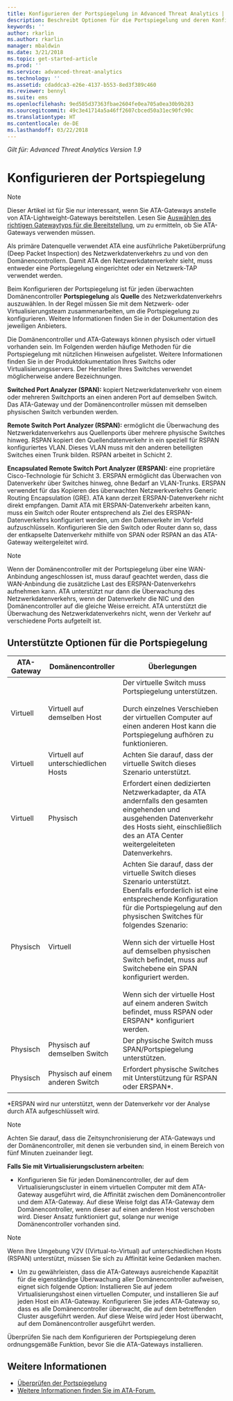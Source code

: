 ```yaml
---
title: Konfigurieren der Portspiegelung in Advanced Threat Analytics | Microsoft-Dokumentation
description: Beschreibt Optionen für die Portspiegelung und deren Konfiguration für ATA
keywords: ''
author: rkarlin
ms.author: rkarlin
manager: mbaldwin
ms.date: 3/21/2018
ms.topic: get-started-article
ms.prod: ''
ms.service: advanced-threat-analytics
ms.technology: ''
ms.assetid: cdaddca3-e26e-4137-b553-8ed3f389c460
ms.reviewer: bennyl
ms.suite: ems
ms.openlocfilehash: 9ed585d37363fbae2604fe0ea705a0ea30b9b283
ms.sourcegitcommit: 49c3e41714a5a46ff2607cbced50a31ec90fc90c
ms.translationtype: HT
ms.contentlocale: de-DE
ms.lasthandoff: 03/22/2018
---
```

*Gilt für: Advanced Threat Analytics Version 1.9*



# <a name="configure-port-mirroring"></a>Konfigurieren der Portspiegelung
> [!NOTE] 
> Dieser Artikel ist für Sie nur interessant, wenn Sie ATA-Gateways anstelle von ATA-Lightweight-Gateways bereitstellen. Lesen Sie [Auswählen des richtigen Gatewaytyps für die Bereitstellung](ata-capacity-planning.md#choosing-the-right-gateway-type-for-your-deployment), um zu ermitteln, ob Sie ATA-Gateways verwenden müssen.
 
Als primäre Datenquelle verwendet ATA eine ausführliche Paketüberprüfung (Deep Packet Inspection) des Netzwerkdatenverkehrs zu und von den Domänencontrollern. Damit ATA den Netzwerkdatenverkehr sieht, muss entweder eine Portspiegelung eingerichtet oder ein Netzwerk-TAP verwendet werden.

Beim Konfigurieren der Portspiegelung ist für jeden überwachten Domänencontroller **Portspiegelung** als **Quelle** des Netzwerkdatenverkehrs auszuwählen. In der Regel müssen Sie mit dem Netzwerk- oder Virtualisierungsteam zusammenarbeiten, um die Portspiegelung zu konfigurieren.
Weitere Informationen finden Sie in der Dokumentation des jeweiligen Anbieters.

Die Domänencontroller und ATA-Gateways können physisch oder virtuell vorhanden sein. Im Folgenden werden häufige Methoden für die Portspiegelung mit nützlichen Hinweisen aufgelistet. Weitere Informationen finden Sie in der Produktdokumentation Ihres Switchs oder Virtualisierungsservers. Der Hersteller Ihres Switches verwendet möglicherweise andere Bezeichnungen.

**Switched Port Analyzer (SPAN):** kopiert Netzwerkdatenverkehr von einem oder mehreren Switchports an einen anderen Port auf demselben Switch. Das ATA-Gateway und der Domänencontroller müssen mit demselben physischen Switch verbunden werden.

**Remote Switch Port Analyzer (RSPAN):** ermöglicht die Überwachung des Netzwerkdatenverkehrs aus Quellenports über mehrere physische Switches hinweg. RSPAN kopiert den Quellendatenverkehr in ein speziell für RSPAN konfiguriertes VLAN. Dieses VLAN muss mit den anderen beteiligten Switches einen Trunk bilden. RSPAN arbeitet in Schicht 2.

**Encapsulated Remote Switch Port Analyzer (ERSPAN):** eine proprietäre Cisco-Technologie für Schicht 3. ERSPAN ermöglicht das Überwachen von Datenverkehr über Switches hinweg, ohne Bedarf an VLAN-Trunks. ERSPAN verwendet für das Kopieren des überwachten Netzwerkverkehrs Generic Routing Encapsulation (GRE). ATA kann derzeit ERSPAN-Datenverkehr nicht direkt empfangen. Damit ATA mit ERSPAN-Datenverkehr arbeiten kann, muss ein Switch oder Router entsprechend als Ziel des ERSPAN-Datenverkehrs konfiguriert werden, um den Datenverkehr im Vorfeld aufzuschlüsseln. Konfigurieren Sie den Switch oder Router dann so, dass der entkapselte Datenverkehr mithilfe von SPAN oder RSPAN an das ATA-Gateway weitergeleitet wird.

> [!NOTE]
> Wenn der Domänencontroller mit der Portspiegelung über eine WAN-Anbindung angeschlossen ist, muss darauf geachtet werden, dass die WAN-Anbindung die zusätzliche Last des ERSPAN-Datenverkehrs aufnehmen kann.
> ATA unterstützt nur dann die Überwachung des Netzwerkdatenverkehrs, wenn der Datenverkehr die NIC und den Domänencontroller auf die gleiche Weise erreicht. ATA unterstützt die Überwachung des Netzwerkdatenverkehrs nicht, wenn der Verkehr auf verschiedene Ports aufgeteilt ist.

## <a name="supported-port-mirroring-options"></a>Unterstützte Optionen für die Portspiegelung

|ATA-Gateway|Domänencontroller|Überlegungen|
|---------------|---------------------|------------------|
|Virtuell|Virtuell auf demselben Host|Der virtuelle Switch muss Portspiegelung unterstützen.<br /><br />Durch einzelnes Verschieben der virtuellen Computer auf einen anderen Host kann die Portspiegelung aufhören zu funktionieren.|
|Virtuell|Virtuell auf unterschiedlichen Hosts|Achten Sie darauf, dass der virtuelle Switch dieses Szenario unterstützt.|
|Virtuell|Physisch|Erfordert einen dedizierten Netzwerkadapter, da ATA andernfalls den gesamten eingehenden und ausgehenden Datenverkehr des Hosts sieht, einschließlich des an ATA Center weitergeleiteten Datenverkehrs.|
|Physisch|Virtuell|Achten Sie darauf, dass der virtuelle Switch dieses Szenario unterstützt. Ebenfalls erforderlich ist eine entsprechende Konfiguration für die Portspiegelung auf den physischen Switches für folgendes Szenario:<br /><br />Wenn sich der virtuelle Host auf demselben physischen Switch befindet, muss auf Switchebene ein SPAN konfiguriert werden.<br /><br />Wenn sich der virtuelle Host auf einem anderen Switch befindet, muss RSPAN oder ERSPAN&#42; konfiguriert werden.|
|Physisch|Physisch auf demselben Switch|Der physische Switch muss SPAN/Portspiegelung unterstützen.|
|Physisch|Physisch auf einem anderen Switch|Erfordert physische Switches mit Unterstützung für RSPAN oder ERSPAN&#42;.|
&#42;ERSPAN wird nur unterstützt, wenn der Datenverkehr vor der Analyse durch ATA aufgeschlüsselt wird.

> [!NOTE]
> Achten Sie darauf, dass die Zeitsynchronisierung der ATA-Gateways und der Domänencontroller, mit denen sie verbunden sind, in einem Bereich von fünf Minuten zueinander liegt.

**Falls Sie mit Virtualisierungsclustern arbeiten:**

-   Konfigurieren Sie für jeden Domänencontroller, der auf dem Virtualisierungscluster in einem virtuellen Computer mit dem ATA-Gateway ausgeführt wird, die Affinität zwischen dem Domänencontroller und dem ATA-Gateway. Auf diese Weise folgt das ATA-Gateway dem Domänencontroller, wenn dieser auf einen anderen Host verschoben wird. Dieser Ansatz funktioniert gut, solange nur wenige Domänencontroller vorhanden sind.
> [!NOTE]
> Wenn Ihre Umgebung V2V ((Virtual-to-Virtual) auf unterschiedlichen Hosts (RSPAN) unterstützt, müssen Sie sich zu Affinität keine Gedanken machen.
> 
-   Um zu gewährleisten, dass die ATA-Gateways ausreichende Kapazität für die eigenständige Überwachung aller Domänencontroller aufweisen, eignet sich folgende Option: Installieren Sie auf jedem Virtualisierungshost einen virtuellen Computer, und installieren Sie auf jeden Host ein ATA-Gateway. Konfigurieren Sie jedes ATA-Gateway so, dass es alle Domänencontroller überwacht, die auf dem betreffenden Cluster ausgeführt werden. Auf diese Weise wird jeder Host überwacht, auf dem Domänencontroller ausgeführt werden.

Überprüfen Sie nach dem Konfigurieren der Portspiegelung deren ordnungsgemäße Funktion, bevor Sie die ATA-Gateways installieren.

## <a name="see-also"></a>Weitere Informationen
- [Überprüfen der Portspiegelung](validate-port-mirroring.md)
- [Weitere Informationen finden Sie im ATA-Forum.](https://social.technet.microsoft.com/Forums/security/home?forum=mata)
